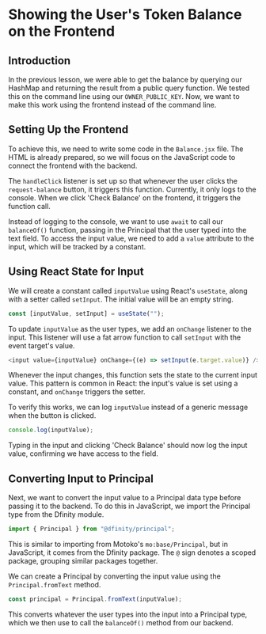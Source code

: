 # Showing the User's Token Balance on the Frontend

## Introduction

In the previous lesson, we were able to get the balance by querying our HashMap and returning the result from a public query function. We tested this on the command line using our `OWNER_PUBLIC_KEY`. Now, we want to make this work using the frontend instead of the command line.

## Setting Up the Frontend

To achieve this, we need to write some code in the `Balance.jsx` file. The HTML is already prepared, so we will focus on the JavaScript code to connect the frontend with the backend.

The `handleClick` listener is set up so that whenever the user clicks the `request-balance` button, it triggers this function. Currently, it only logs to the console. When we click 'Check Balance' on the frontend, it triggers the function call.

Instead of logging to the console, we want to use `await` to call our `balanceOf()` function, passing in the Principal that the user typed into the text field. To access the input value, we need to add a `value` attribute to the input, which will be tracked by a constant.

## Using React State for Input

We will create a constant called `inputValue` using React's `useState`, along with a setter called `setInput`. The initial value will be an empty string.

```js
const [inputValue, setInput] = useState("");
```

To update `inputValue` as the user types, we add an `onChange` listener to the input. This listener will use a fat arrow function to call `setInput` with the event target's value.

```js
<input value={inputValue} onChange={(e) => setInput(e.target.value)} />
```

Whenever the input changes, this function sets the state to the current input value. This pattern is common in React: the input's value is set using a constant, and `onChange` triggers the setter.

To verify this works, we can log `inputValue` instead of a generic message when the button is clicked.

```js
console.log(inputValue);
```

Typing in the input and clicking 'Check Balance' should now log the input value, confirming we have access to the field.

## Converting Input to Principal

Next, we want to convert the input value to a Principal data type before passing it to the backend. To do this in JavaScript, we import the Principal type from the Dfinity module.

```js
import { Principal } from "@dfinity/principal";
```

This is similar to importing from Motoko's `mo:base/Principal`, but in JavaScript, it comes from the Dfinity package. The `@` sign denotes a scoped package, grouping similar packages together.

We can create a Principal by converting the input value using the `Principal.fromText` method.

```js
const principal = Principal.fromText(inputValue);
```

This converts whatever the user types into the input into a Principal type, which we then use to call the `balanceOf()` method from our backend.
